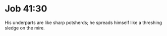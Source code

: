# Job 41:30

His underparts are like sharp potsherds; he spreads himself like a threshing sledge on the mire.
